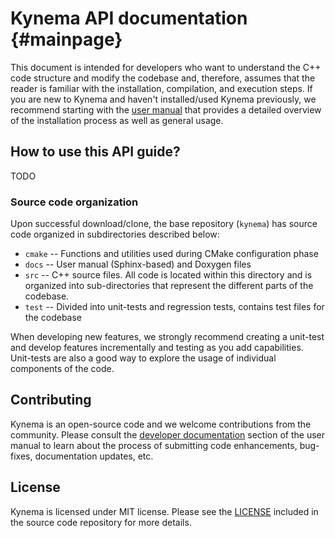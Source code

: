 # Kynema API documentation {#mainpage}

This document is intended for developers who want to understand the C++ code
structure and modify the codebase and, therefore, assumes that the reader is
familiar with the installation, compilation, and execution steps. If you are new to
Kynema and haven't installed/used Kynema previously, we recommend starting
with the [user manual](https://kynema.github.io/kynema/) that provides a detailed
overview of the installation process as well as general usage.

## How to use this API guide?

TODO

### Source code organization

Upon successful download/clone, the base repository (`kynema`) has source code
organized in subdirectories described below:

- `cmake` -- Functions and utilities used during CMake configuration phase
- `docs` -- User manual (Sphinx-based) and Doxygen files
- `src` -- C++ source files. All code is located within this directory and is
  organized into sub-directories that represent the different parts of the codebase.
- `test` -- Divided into unit-tests and regression tests, contains test files for
  the codebase

When developing new features, we strongly recommend creating a unit-test and
develop features incrementally and testing as you add capabilities. Unit-tests
are also a good way to explore the usage of individual components of the code.

## Contributing

Kynema is an open-source code and we welcome contributions from the community.
Please consult the [developer
documentation](https://kynema.github.io/kynema/developer/index.html) section
of the user manual to learn about the process of submitting code enhancements,
bug-fixes, documentation updates, etc.

## License

Kynema is licensed under MIT license. Please see the
[LICENSE](https://github.com/kynema/kynema/blob/main/LICENSE) included in
the source code repository for more details.
